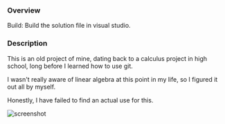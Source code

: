 ### Overview

Build: Build the solution file in visual studio.

### Description

This is an old project of mine, dating back to a calculus project in high school, long before I learned how to use git.

I wasn't really aware of linear algebra at this point in my life, so I figured it out all by myself.

Honestly, I have failed to find an actual use for this.


![screenshot](https://raw.githubusercontent.com/weepingwillowben/TaylorRegression/master/screenshot.PNG)
